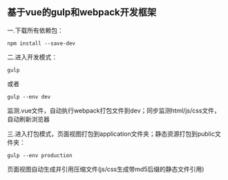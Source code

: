 基于vue的gulp和webpack开发框架
---------------------------------------------------------------------------
一.下载所有依赖包：
```
npm install --save-dev
```
二.进入开发模式：
```
gulp
```
或者
```
gulp --env dev
```
监测.vue文件，自动执行webpack打包文件到dev；同步监测html/js/css文件，自动刷新浏览器<br>

三.进入打包模式，页面视图打包到application文件夹；静态资源打包到public文件夹：
```
gulp --env production
```
页面视图自动生成并引用压缩文件(js/css生成带md5后缀的静态文件引用)<br>
